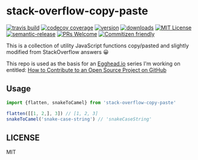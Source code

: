 # stack-overflow-copy-paste

[![travis build](https://img.shields.io/travis/eggheadio-github/stack-overflow-copy-paste.svg?style=flat-square)](https://travis-ci.org/eggheadio-github/stack-overflow-copy-paste)
[![codecov coverage](https://img.shields.io/codecov/c/github/eggheadio-github/stack-overflow-copy-paste.svg?style=flat-square)](https://codecov.io/github/eggheadio-github/stack-overflow-copy-paste)
[![version](https://img.shields.io/npm/v/stack-overflow-copy-paste.svg?style=flat-square)](http://npm.im/stack-overflow-copy-paste)
[![downloads](https://img.shields.io/npm/dm/stack-overflow-copy-paste.svg?style=flat-square)](http://npm-stat.com/charts.html?package=stack-overflow-copy-paste&from=2015-08-01)
[![MIT License](https://img.shields.io/npm/l/stack-overflow-copy-paste.svg?style=flat-square)](http://opensource.org/licenses/MIT)
[![semantic-release](https://img.shields.io/badge/%20%20%F0%9F%93%A6%F0%9F%9A%80-semantic--release-e10079.svg?style=flat-square)](https://github.com/semantic-release/semantic-release)
[![PRs Welcome](https://img.shields.io/badge/prs-welcome-brightgreen.svg?style=flat-square)](http://makeapullrequest.com)
[![Commitizen friendly](https://img.shields.io/badge/commitizen-friendly-brightgreen.svg?style=flat-square)](http://commitizen.github.io/cz-cli/)


This is a collection of utility JavaScript functions copy/pasted and slightly modified from StackOverflow answers 😀

This repo is used as the basis for an [Egghead.io](https://egghead.io) series I'm working on entitled: [How to Contribute to an Open Source Project on GitHub](https://egghead.io/series/how-to-contribute-to-an-open-source-project-on-github)

## Usage

```javascript
import {flatten, snakeToCamel} from 'stack-overflow-copy-paste'

flatten([[1, 2,], 3]) // [1, 2, 3]
snakeToCamel('snake-case-string') // 'snakeCaseString'
```

## LICENSE

MIT

